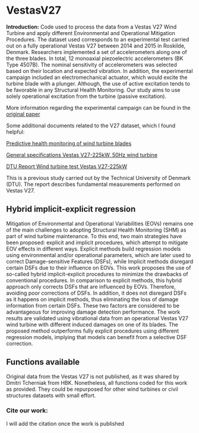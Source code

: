 # VestasV27
**Introduction:**
Code used to process the data from a Vestas V27 Wind Turbine and apply different Environmental and Operational Mitigation Procedures.
The dataset used corresponds to an experimental test carried out on a fully operational Vestas V27 between 2014 and 2015 in Roskilde, Denmark.
Researchers implemented a set of accelerometers along one of the three blades. In total, 12 monoaxial piezoelectric accelerometers (BK Type 4507B). The nominal sensitivity of accelerometers was selected based on their location and expected vibration.
In addition, the experimental campaign included an electromechanical actuator, which would excite the turbine blade with a plunger. Although, the use of active excitation tends to be favorable in any Structural Health Monitoring. Our study aims to use solely operational excitation from the turbine (passive excitation).

More information regarding the experimental campaign can be found in the [original paper](https://backend.orbit.dtu.dk/ws/portalfiles/portal/128004294/32_Tcherniak.pdf)

Some additional documents related to the V27 dataset, which I found helpful:

[Predictive health monitoring of wind turbine blades](https://energiforskning.dk/files/slutrapporter/eudp_phm_final_report_v4_-_full_id_494016_id_494018.pdf)

[General specifications Vestas V27-225kW, 50Hz wind turbine](http://www.husdesign.no/lars/V27-Teknisk%20spesifikasjon/gen%20specification%20v27.pdf)

[DTU Report Wind turbine test Vestas V27-225kW](http://www.husdesign.no/lars/V27-Teknisk%20spesifikasjon/gen%20specification%20v27.pdf)

This is a previous study carried out by the Technical University of Denmark (DTU). The report describes fundamental measurements performed on Vestas V27.

## Hybrid implicit-explicit regression
Mitigation of Environmental and Operational Variabilities (EOVs) remains one of the main challenges to adopting Structural Health Monitoring (SHM) as part of wind turbine maintenance. To this end, two main strategies have been proposed: explicit and implicit procedures, which attempt to mitigate EOV effects in different ways. Explicit methods build regression models using environmental and/or operational parameters, which are later used to correct Damage-sensitive Features (DSFs), while Implicit methods disregard certain DSFs due to their influence on EOVs. This work proposes the use of so-called hybrid implicit-explicit procedures to minimize the drawbacks of conventional procedures. In comparison to explicit methods, this hybrid approach only corrects DSFs that are influenced by EOVs. Therefore, avoiding poor corrections of DSFs. In addition, it does not disregard DSFs as it happens on implicit methods, thus eliminating the loss of damage information from certain DSFs. These two factors are considered to be advantageous for improving damage detection performance. The work results are validated using vibrational data from an operational Vestas V27 wind turbine with different induced damages on one of its blades. The proposed method outperforms fully explicit procedures using different regression models, implying that models can benefit from a selective DSF correction.

## Functions available
Original data from the Vestas V27 is not published, as it was shared by Dmitri Tcherniak from HBK. Nonetheless, all functions coded for this work as provided.
They could be repurposed for other wind turbines or civil structures datasets with small effort.

### Cite our work:
I will add the citation once the work is published



